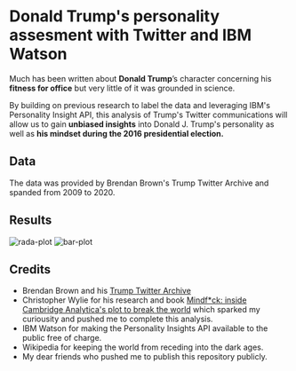 # Donald Trump's personality assesment with Twitter and IBM Watson

Much has been written about **Donald Trump**’s character concerning his **fitness for office** but very little of it was grounded in science. 

By building on previous research to label the data and leveraging IBM's Personality Insight API, this analysis of Trump's Twitter communications will allow us to gain **unbiased insights** into Donald J. Trump's personality as well as **his mindset during the 2016 presidential election.**

## Data 
The data was provided by Brendan Brown's Trump Twitter Archive and spanded from 2009 to 2020.

## Results
![rada-plot](https://github.com/Syker-uk/realDonaldTrump/blob/master/doc/radar-plot.png)
![bar-plot](https://github.com/Syker-uk/realDonaldTrump/blob/master/doc/bar-plot.png)

## Credits
- Brendan Brown and his [Trump Twitter Archive](www.trumptwitterarchive.com/about)
- Christopher Wylie for his research and book [Mindf*ck: inside Cambridge Analytica's plot to break the world](https://www.amazon.co.uk/Mindf-Inside-Cambridge-Analyticas-Break/dp/1788164997) which sparked my curiousity and pushed me to complete this analysis.
- IBM Watson for making the Personality Insights API available to the public free of charge.
- Wikipedia for keeping the world from receding into the dark ages.
- My dear friends who pushed me to publish this repository publicly. 

